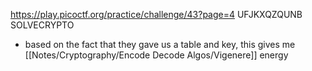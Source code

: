 https://play.picoctf.org/practice/challenge/43?page=4
UFJKXQZQUNB
SOLVECRYPTO
- based on the fact that they gave us a table and key, this gives me [[Notes/Cryptography/Encode Decode Algos/Vigenere]] energy